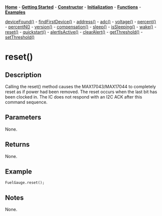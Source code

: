 [**Home**](https://porrey.github.io/max1704x) -
[**Getting Started**](https://porrey.github.io/max1704x/getting-started) -
[**Constructor**](https://porrey.github.io/max1704x/constructor) - 
[**Initialization**](https://porrey.github.io/max1704x/initialization) - 
[**Functions**](https://porrey.github.io/max1704x/functions) -
[**Examples**](https://porrey.github.io/max1704x/examples)

[deviceFound()](https://porrey.github.io/max1704x/functions/deviceFound) -
[findFirstDevice()](https://porrey.github.io/max1704x/functions/findFirstDevice) -
[address()](https://porrey.github.io/max1704x/functions/address) -
[adc()](https://porrey.github.io/max1704x/functions/adc) -
[voltage()](https://porrey.github.io/max1704x/functions/voltage) -
[percent()](https://porrey.github.io/max1704x/functions/percent) -
[percentN()](https://porrey.github.io/max1704x/functions/percentN) -
[version()](https://porrey.github.io/max1704x/functions/version) -
[compensation()](https://porrey.github.io/max1704x/functions/compensation) -
[sleep()](https://porrey.github.io/max1704x/functions/sleep) -
[isSleeping()](https://porrey.github.io/max1704x/functions/isSleeping) -
[wake()](https://porrey.github.io/max1704x/functions/wake) -
[reset()](https://porrey.github.io/max1704x/functions/reset) -
[quickstart()](https://porrey.github.io/max1704x/functions/quickstart) -
[alertIsActive()](https://porrey.github.io/max1704x/functions/alertIsActive) -
[clearAlert()](https://porrey.github.io/max1704x/functions/clearAlert) -
[getThreshold()](https://porrey.github.io/max1704x/functions/getThreshold) -
[setThreshold()](https://porrey.github.io/max1704x/functions/setThreshold)

# reset()
## Description
Calling the reset() method causes the MAX17043/MAX17044 to completely reset as if power had been removed. The reset occurs when the last bit has been clocked in. The IC does not respond with an I2C ACK after this command sequence.

## Parameters
None.

## Returns
None.

## Example
`FuelGauge.reset();`

## Notes
None.